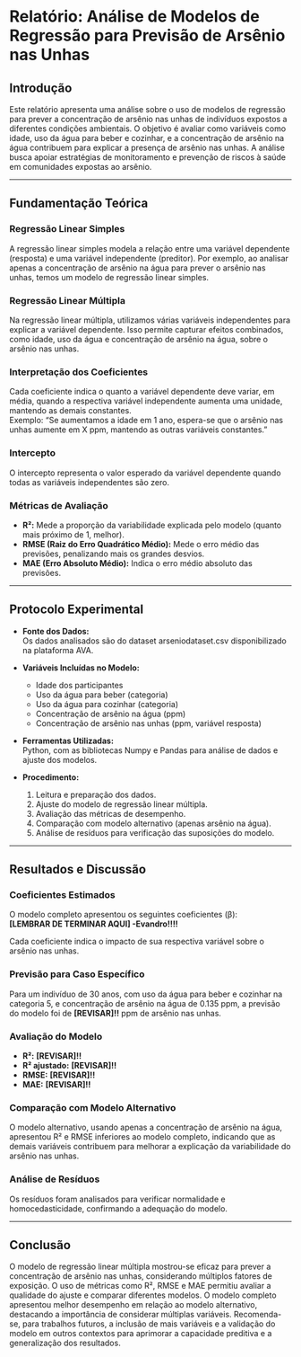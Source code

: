 
# Relatório: Análise de Modelos de Regressão para Previsão de Arsênio nas Unhas

## Introdução

Este relatório apresenta uma análise sobre o uso de modelos de regressão para prever a concentração de arsênio nas unhas de indivíduos expostos a diferentes condições ambientais. O objetivo é avaliar como variáveis como idade, uso da água para beber e cozinhar, e a concentração de arsênio na água contribuem para explicar a presença de arsênio nas unhas. A análise busca apoiar estratégias de monitoramento e prevenção de riscos à saúde em comunidades expostas ao arsênio.

---

## Fundamentação Teórica

### Regressão Linear Simples

A regressão linear simples modela a relação entre uma variável dependente (resposta) e uma variável independente (preditor). Por exemplo, ao analisar apenas a concentração de arsênio na água para prever o arsênio nas unhas, temos um modelo de regressão linear simples.

### Regressão Linear Múltipla

Na regressão linear múltipla, utilizamos várias variáveis independentes para explicar a variável dependente. Isso permite capturar efeitos combinados, como idade, uso da água e concentração de arsênio na água, sobre o arsênio nas unhas.

### Interpretação dos Coeficientes

Cada coeficiente indica o quanto a variável dependente deve variar, em média, quando a respectiva variável independente aumenta uma unidade, mantendo as demais constantes.  
Exemplo: “Se aumentamos a idade em 1 ano, espera-se que o arsênio nas unhas aumente em X ppm, mantendo as outras variáveis constantes.”

### Intercepto

O intercepto representa o valor esperado da variável dependente quando todas as variáveis independentes são zero.

### Métricas de Avaliação

- **R²:** Mede a proporção da variabilidade explicada pelo modelo (quanto mais próximo de 1, melhor).
- **RMSE (Raiz do Erro Quadrático Médio):** Mede o erro médio das previsões, penalizando mais os grandes desvios.
- **MAE (Erro Absoluto Médio):** Indica o erro médio absoluto das previsões.

---

## Protocolo Experimental

- **Fonte dos Dados:**  
	Os dados analisados são do dataset arseniodataset.csv disponibilizado na plataforma AVA.

- **Variáveis Incluídas no Modelo:**  
	- Idade dos participantes  
	- Uso da água para beber (categoria)  
	- Uso da água para cozinhar (categoria)  
	- Concentração de arsênio na água (ppm)  
	- Concentração de arsênio nas unhas (ppm, variável resposta)

- **Ferramentas Utilizadas:**  
	Python, com as bibliotecas Numpy e Pandas para análise de dados e ajuste dos modelos.

- **Procedimento:**  
	1. Leitura e preparação dos dados.
	2. Ajuste do modelo de regressão linear múltipla.
	3. Avaliação das métricas de desempenho.
	4. Comparação com modelo alternativo (apenas arsênio na água).
	5. Análise de resíduos para verificação das suposições do modelo.

---

## Resultados e Discussão

### Coeficientes Estimados

O modelo completo apresentou os seguintes coeficientes (β):  
**[LEMBRAR DE TERMINAR AQUI] -Evandro!!!!**

Cada coeficiente indica o impacto de sua respectiva variável sobre o arsênio nas unhas.

### Previsão para Caso Específico

Para um indivíduo de 30 anos, com uso da água para beber e cozinhar na categoria 5, e concentração de arsênio na água de 0.135 ppm, a previsão do modelo foi de **[REVISAR]!!** ppm de arsênio nas unhas.

### Avaliação do Modelo

- **R²:** **[REVISAR]!!**
- **R² ajustado:** **[REVISAR]!!**
- **RMSE:** **[REVISAR]!!**
- **MAE:** **[REVISAR]!!**

### Comparação com Modelo Alternativo

O modelo alternativo, usando apenas a concentração de arsênio na água, apresentou R² e RMSE inferiores ao modelo completo, indicando que as demais variáveis contribuem para melhorar a explicação da variabilidade do arsênio nas unhas.

### Análise de Resíduos

Os resíduos foram analisados para verificar normalidade e homocedasticidade, confirmando a adequação do modelo.

---

## Conclusão

O modelo de regressão linear múltipla mostrou-se eficaz para prever a concentração de arsênio nas unhas, considerando múltiplos fatores de exposição. O uso de métricas como R², RMSE e MAE permitiu avaliar a qualidade do ajuste e comparar diferentes modelos. O modelo completo apresentou melhor desempenho em relação ao modelo alternativo, destacando a importância de considerar múltiplas variáveis. Recomenda-se, para trabalhos futuros, a inclusão de mais variáveis e a validação do modelo em outros contextos para aprimorar a capacidade preditiva e a generalização dos resultados.